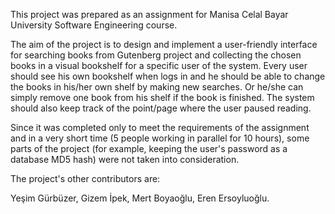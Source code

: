 This project was prepared as an assignment for Manisa Celal Bayar University Software Engineering course.

The aim of the project is to design and implement a user-friendly interface for searching books from Gutenberg project and collecting the chosen books in a visual bookshelf for a specific user of the system. Every user should see his own bookshelf when logs in and he should be able to change the books in his/her own shelf by making new searches. Or he/she can simply remove one book from his shelf if the book is finished. The system should also keep track of the point/page where the user paused reading.

Since it was completed only to meet the requirements of the assignment and in a very short time (5 people working in parallel for 10 hours), some parts of the project (for example, keeping the user's password as a database MD5 hash) were not taken into consideration.

The project's other contributors are:

Yeşim Gürbüzer,
Gizem İpek,
Mert Boyaoğlu,
Eren Ersoyluoğlu.
